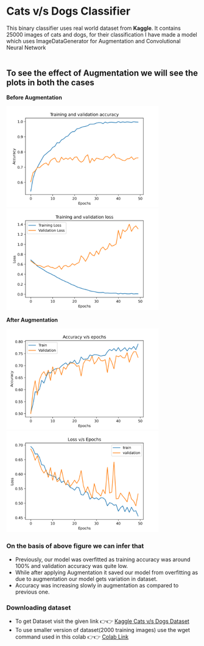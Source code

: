 # Cats v/s Dogs Classifier

This binary classifier uses real world dataset from **Kaggle**.
It contains 25000 images of cats and dogs, for their classification I have made a 
model which uses ImageDataGenerator for Augmentation and Convolutional Neural Network<br><br>

## To see the effect of Augmentation we will see the plots in both the cases

**Before Augmentation**

<div id="banner">
    <div class="inline-block">
        <img src="https://github.com/chandbud5/ML-with-Tensorflow/blob/master/Cats%20and%20Dogs/Before_Aug_Acc-v-epo.png" width="400">
        <img src="https://github.com/chandbud5/ML-with-Tensorflow/blob/master/Cats%20and%20Dogs/Before_Aug_loss-v-epo.png" width="400">
    </div>
</div>

**After Augmentation**

<div id="banner">
    <div class="inline-block">
        <img src="https://github.com/chandbud5/ML-with-Tensorflow/blob/master/Cats%20and%20Dogs/Acc-v-Epochs.png" width="400">
        <img src="https://github.com/chandbud5/ML-with-Tensorflow/blob/master/Cats%20and%20Dogs/Loss-v-Epochs.png" width="400">
    </div>
</div>

### On the basis of above figure we can infer that
* Previously, our model was overfitted as training accuracy was around 100% and validation accuracy was quite low.
* While after applying Augmentation it saved our model from overfitting as due to augmentation our model gets variation in dataset.
* Accuracy was increasing slowly in augmentation as compared to previous one.

### Downloading dataset
* To get Dataset visit the given link 👉👉 [Kaggle Cats v/s Dogs Dataset](https://www.kaggle.com/c/dogs-vs-cats/data)<br>
* To use smaller version of dataset(2000 training images) use the wget command used in this colab 👉👉 [Colab Link](https://colab.research.google.com/github/lmoroney/dlaicourse/blob/b71119aba42aae8922d00124b8fbe5b7d71f4ec3/Course%202%20-%20Part%202%20-%20Lesson%202%20-%20Notebook.ipynb)
